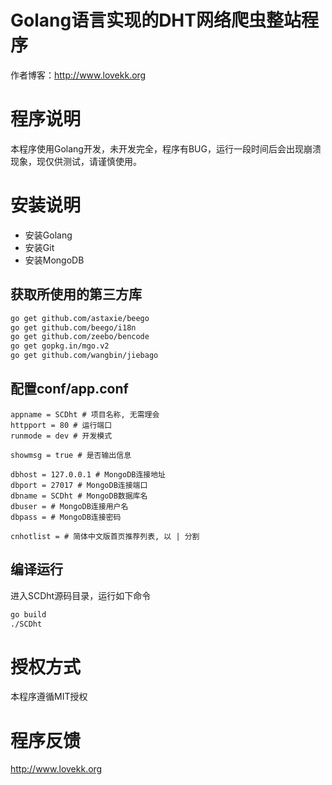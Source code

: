 # Golang语言实现的DHT网络爬虫整站程序

作者博客：<http://www.lovekk.org>

# 程序说明

本程序使用Golang开发，未开发完全，程序有BUG，运行一段时间后会出现崩溃现象，现仅供测试，请谨慎使用。

# 安装说明

* 安装Golang
* 安装Git
* 安装MongoDB

## 获取所使用的第三方库

```bash
go get github.com/astaxie/beego
go get github.com/beego/i18n
go get github.com/zeebo/bencode
go get gopkg.in/mgo.v2
go get github.com/wangbin/jiebago
```

## 配置conf/app.conf

```
appname = SCDht # 项目名称, 无需理会
httpport = 80 # 运行端口
runmode = dev # 开发模式

showmsg = true # 是否输出信息

dbhost = 127.0.0.1 # MongoDB连接地址
dbport = 27017 # MongoDB连接端口
dbname = SCDht # MongoDB数据库名
dbuser = # MongoDB连接用户名
dbpass = # MongoDB连接密码

cnhotlist = # 简体中文版首页推荐列表, 以 | 分割
```

## 编译运行

进入SCDht源码目录，运行如下命令

```bash
go build
./SCDht
```

# 授权方式

本程序遵循MIT授权

# 程序反馈

<http://www.lovekk.org>
